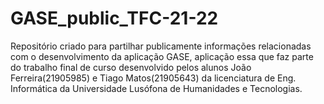 # GASE_public_TFC-21-22
Repositório criado para partilhar publicamente informações relacionadas com o desenvolvimento da aplicação GASE, aplicação essa que faz parte do trabalho final de curso desenvolvido pelos alunos João Ferreira(21905985) e Tiago Matos(21905643) da licenciatura de Eng. Informática da Universidade Lusófona de Humanidades e Tecnologias.
